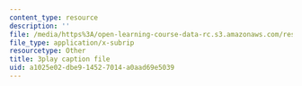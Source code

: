 ```yaml
---
content_type: resource
description: ''
file: /media/https%3A/open-learning-course-data-rc.s3.amazonaws.com/res-6-012-introduction-to-probability-spring-2018/a1025e02dbe914527014a0aad69e5039_FMrYw7sgyxQ.srt
file_type: application/x-subrip
resourcetype: Other
title: 3play caption file
uid: a1025e02-dbe9-1452-7014-a0aad69e5039
---
```

